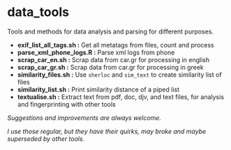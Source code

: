 
# data_tools

Tools and methods for data analysis and parsing  for different purposes.




- **exif_list_all_tags.sh  :**   Get all metatags from files, count and process
- **parse_xml_phone_logs.R :**   Parse xml logs from phone
- **scrap_car_en.sh        :**   Scrap data from car.gr for processing in english
- **scrap_car_gr.sh        :**   Scrap data from car.gr for processing in greek
- **similarity_files.sh    :**   Use `sherloc` and `sim_text` to create similarity list of files
- **similarity_list.sh     :**   Print similarity distance of a piped list
- **textualise.sh          :**   Extract text from pdf, doc, djv, and text files, for analysis and fingerprinting with other tools



*Suggestions and improvements are always welcome.*

*I use those regular, but they have their quirks, may broke and maybe superseded by other tools.*
